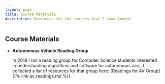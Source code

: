 ```yaml
---
layout: page
title: Course Materials
description: Resources for the courses that I have taught.
---
```


## Course Materials


- **Autonomous Vehicle Reading Group**

  In 2018 I ran a reading group for Computer Science students interested in understanding algorithms and software for autonomous cars. I collected a list of resources for that group here: [Readings for AV Group]({% link av_readings.md %}). 
